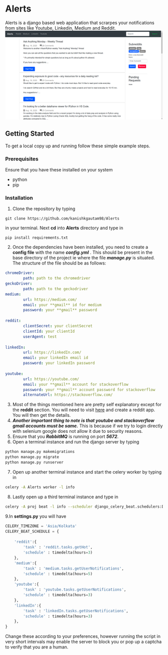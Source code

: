 # Alerts

Alerts is a django based web application that scrarpes your notifications from sites like Youtube, Linkedin, Medium and Reddit.
![Alerts home page](https://github.com/kanishkgautam98/Alerts/blob/main/Screenshot%20from%202020-08-18%2017-47-34.png)

## Getting Started
To get a local copy up and running follow these simple example steps.

### Prerequisites
Ensure that you have these installed on your system
* python
* pip

### Installation
1. Clone the repository by typing 
``` 
git clone https://github.com/kanishkgautam98/Alerts 
```
in your terminal. Next **cd** into **Alerts** directory and type in 
```
pip install requirements.txt
```
2. Once the dependencies have been installed, you need to create a **config file** with the name ***config.yml*** . This should be present in the base directory of the project ie where the file ***manage.py*** is situated.
The structure of the file should be as follows:
```yaml
chromeDriver:
        path: path to the chromedriver
geckoDriver:
        path: path to the geckodriver
medium:
        url: https://medium.com/
        email: your **gmail** id for medium
        password: your **gmail** password

reddit:
        clientSecret: your clientSecret
        clientId: your clientId
        userAgent: test

linkedIn:
        url: https://linkedIn.com/
        email: your linkedIn email id
        password: your linkedIn password

youtube:
        url: https://youtube.com/
        email: your **gmail** account for stackoverflow
        password: your **gmail** account password for stackoverflow
        alternateUrl: https://stackoverflow.com/
```
3. Most of the things mentioned here are pretty self explanatory except for the **reddit** section. You will need to visit [here](https://ssl.reddit.com/prefs/apps/) and create a reddit app. You will then get the details.
4. ***Another important thing to note is that youtube and stackoverflow gmail accounts must be same.*** This is because if we try to login directly with selenium google does not allow it due to security reasons.
5. Ensure that you ***RabbitMQ*** is running on port ***5672***.
6. Open a terminal instance and run the django server by typing 
```sh
python manage.py makemigrations
python manage.py migrate
python manage.py runserver
```
7. Open up another terminal instance and start the celery worker by typing in
```sh
celery -A Alerts worker -l info
```
8. Lastly open up a third terminal instance and type in
```sh
celery -A proj beat -l info --scheduler django_celery_beat.schedulers:DatabaseScheduler
```

9.In **settings.py** you will have 
```python 
CELERY_TIMEZONE = 'Asia/Kolkata'
CELERY_BEAT_SCHEDULE = {
    
    'reddit':{
        'task' : 'reddit.tasks.getHot',
        'schedule' : timedelta(hours=3) 
    },
    'medium':{
        'task' : 'medium.tasks.getUserNotifications',
        'schedule' : timedelta(hours=5) 
    },
    'youtube':{
        'task' : 'youtube.tasks.getUserNotifications',
        'schedule' : timedelta(hours=3) 
    },
    'linkedIn':{
        'task' : 'linkedIn.tasks.getUserNotifications',
        'schedule' : timedelta(hours=3) 
    },
}
```
Change these according to your preferences, however running the script in very short intervals may enable the server to block you or pop up a captcha to verify that you are a human.


